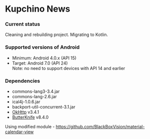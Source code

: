 # Kupchino News

### Current status
Cleaning and rebuilding project. Migrating to Kotlin.

### Supported versions of Android
- Minimum: Android 4.0.x (API 15)
- Target: Android 7.0 (API 24) <br />
Note: no need to support devices with API 14 and earlier

### Dependencies
- commons-lang3-3.4.jar
- commons-lang-2.6.jar
- ical4j-1.0.6.jar
- backport-util-concurrent-3.1.jar
- [OkHttp](https://github.com/square/okhttp) v3.4.1
- [ButterKnife](https://github.com/JakeWharton/butterknife) v8.4.0

Using modified module - https://github.com/BlackBoxVision/material-calendar-view
